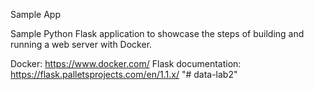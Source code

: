 Sample App

Sample Python Flask application to showcase the steps of building and running a web server with Docker.

Docker: https://www.docker.com/
Flask documentation: https://flask.palletsprojects.com/en/1.1.x/
"# data-lab2" 
